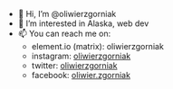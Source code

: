 - 👋 Hi, I’m @oliwierzgorniak
- 👀 I’m interested in Alaska, web dev
- 📫 You can reach me on:
  - element.io (matrix): oliwierzgorniak
  - instagram: [oliwierzgorniak](https://instagram.com/oliwierzgorniak)
  - twitter: [oliwierzgorniak](https://twitter.com/oliwierzgorniak)
  - facebook: [oliwier.zgorniak](https://www.facebook.com/oliwier.zgorniak)
